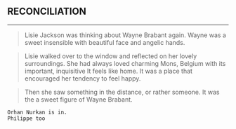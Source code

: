 ## RECONCILIATION

***

> Lisie Jackson was thinking about Wayne Brabant again. Wayne was a sweet insensible with beautiful face and angelic hands.

> Lisie walked over to the window and reflected on her lovely surroundings. She had always loved charming Mons, Belgium with its important, inquisitive It feels like home. It was a place that encouraged her tendency to feel happy.

> Then she saw something in the distance, or rather someone. It was the a sweet figure of Wayne Brabant.


```
Orhan Nurkan is in.
Philippe too
```
